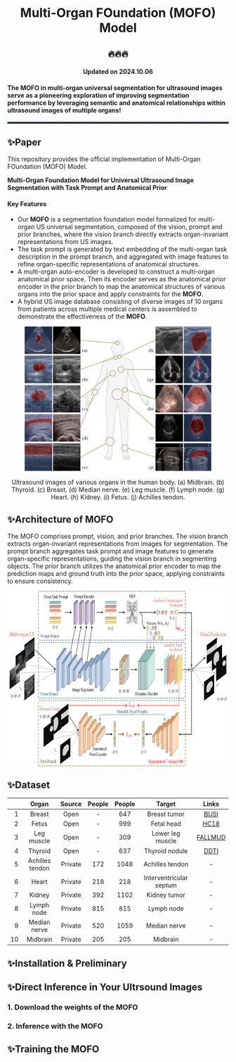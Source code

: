 <div align="center">

# Multi-Organ FOundation (MOFO) Model

</div>

<div align="center">

## 🔥🔥🔥

#### Updated on 2024.10.06

</div>

#### The MOFO in multi-organ universal segmentation for ultrasound images serve as a pioneering exploration of improving segmentation performance by leveraging semantic and anatomical relationships within ultrasound images of multiple organs!


<hr style=" height:2px;border:none;border-top:2px dotted #185598;" />

## ✨Paper

This repository provides the official implementation of Multi-Organ FOundation (MOFO) Model.

**Multi-Organ Foundation Model for Universal Ultrasound Image Segmentation with Task Prompt and Anatomical Prior**

#### Key Features

- Our **MOFO** is a segmentation foundation model formalized for multi-organ US universal segmentation, composed of the vision, prompt and prior branches, where the vision branch directly extracts organ-invariant representations from US images.
- The task prompt is generated by text embedding of the multi-organ task description in the prompt branch, and aggregated with image features to refine organ-specific representations of anatomical structures.
- A multi-organ auto-encoder is developed to construct a multi-organ anatomical prior space. Then its encoder serves as the anatomical prior encoder in the prior branch to map the anatomical structures of various organs into the prior space and apply constraints for the **MOFO**.
- A hybrid US image database consisting of diverse images of 10 organs from patients across multiple medical centers is assembled to demonstrate the effectiveness of the **MOFO**.

<div align="center">

<img src="documents/Ultrasound images of various organs in the human body.png" width = "426" height = "332" alt="" align=center />

Ultrasound images of various organs in the human body. (a) Midbrain. (b) Thyroid. (c) Breast. (d) Median nerve. (e) Leg muscle. (f) Lymph node. (g) Heart. (h) Kidney. (i) Fetus. (j) Achilles tendon.

</div>

## ✨Architecture of MOFO
The MOFO comprises prompt, vision, and prior branches. The vision branch extracts organ-invariant representations from images for segmentation. The prompt branch aggregates task prompt and image features to generate organ-specific representations, guiding the vision branch in segmenting objects. The prior branch utilizes the anatomical prior encoder to map the prediction maps and ground truth into the prior space, applying constraints to ensure consistency.

<div align="center">

<img src="documents/Overview of MOFO.png" width = "762" height = "399" alt="" align=center />

</div>


## ✨Dataset

|    |      Organ      |  Source | People | People |          Target         | Links                                                                                     |
|---:|:---------------:|:-------:|:------:|:------:|:-----------------------:|:-----------------------------------------------------------------------------------------:|
|  1 |      Breast     |   Open  |    -   |   647  |       Breast tumor      | [BUSI](https://www.kaggle.com/datasets/subhajournal/busi-breast-ultrasound-images-dataset)|
|  2 |      Fetus      |   Open  |    -   |   999  |        Fetal head       | [HC18](https://zenodo.org/records/1327317)                                                |
|  3 |    Leg muscle   |   Open  |    -   |   309  |     Lower leg muscle    | [FALLMUD](https://kalisteo.cea.fr/index.php/fallmud/)                                     |
|  4 |     Thyroid     |   Open  |    -   |   637  |      Thyroid nodule     | [DDTI](https://drive.google.com/file/d/1wwlsEhwfSyvQsJBRjeDLhUjqZh8eaH2R/view)            |
|  5 | Achilles tendon | Private |   172  |  1048  |     Achilles tendon     | -                                                                                         |
|  6 |      Heart      | Private |   218  |   218  | Interventricular septum | -                                                                                         |
|  7 |      Kidney     | Private |   392  |  1102  |       Kidney tumor      | -                                                                                         |
|  8 |    Lymph node   | Private |   815  |   815  |        Lymph node       | -                                                                                         |
|  9 |   Median nerve  | Private |   520  |  1059  |       Median nerve      | -                                                                                         |
| 10 |     Midbrain    | Private |   205  |   205  |         Midbrain        | -                                                                                         |


## ✨Installation & Preliminary


## ✨Direct Inference in Your Ultrsound Images
### 1. Download the weights of the MOFO

### 2. Inference with the MOFO 


## ✨Training the MOFO

